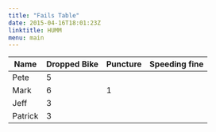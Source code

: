 ```yaml
---
title: "Fails Table"
date: 2015-04-16T18:01:23Z
linktitle: HUMM
menu: main
---
```


Name    | Dropped Bike | Puncture | Speeding fine
--------|--------------|----------|---------------
Pete    | 5            |          |
Mark    | 6            |    1     |
Jeff    | 3            |          |
Patrick | 3            |          |
